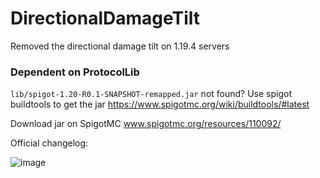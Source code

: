 # DirectionalDamageTilt
Removed the directional damage tilt on 1.19.4 servers


### Dependent on ProtocolLib

`lib/spigot-1.20-R0.1-SNAPSHOT-remapped.jar` not found?
Use spigot buildtools to get the jar
https://www.spigotmc.org/wiki/buildtools/#latest

Download jar on SpigotMC
www.spigotmc.org/resources/110092/

Official changelog:

![image](https://github.com/JavaDevMC/images/blob/main/Bild_2023-05-27_211728832.png?raw=true)

